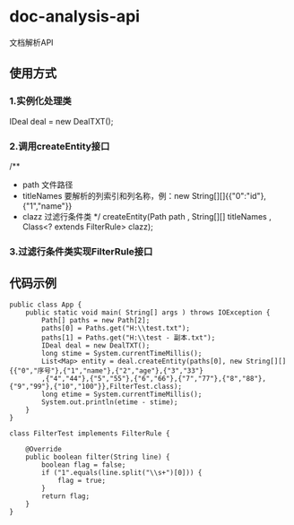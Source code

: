 # doc-analysis-api
文档解析API
## 使用方式
### 1.实例化处理类
IDeal deal = new DealTXT();
### 2.调用createEntity接口
/**
 * path 文件路径
 * titleNames 要解析的列索引和列名称，例：new String[][]{{"0":"id"},{"1","name"}}
 * clazz 过滤行条件类
 */
createEntity(Path path , String[][] titleNames , Class<? extends FilterRule> clazz);
### 3.过滤行条件类实现FilterRule接口
## 代码示例
```
public class App {
    public static void main( String[] args ) throws IOException {
        Path[] paths = new Path[2];
        paths[0] = Paths.get("H:\\test.txt");
        paths[1] = Paths.get("H:\\test - 副本.txt");
        IDeal deal = new DealTXT();
        long stime = System.currentTimeMillis();
        List<Map> entity = deal.createEntity(paths[0], new String[][]{{"0","序号"},{"1","name"},{"2","age"},{"3","33"}
        ,{"4","44"},{"5","55"},{"6","66"},{"7","77"},{"8","88"},{"9","99"},{"10","100"}},FilterTest.class);
        long etime = System.currentTimeMillis();
        System.out.println(etime - stime);
    }
}
```
```
class FilterTest implements FilterRule {

    @Override
    public boolean filter(String line) {
        boolean flag = false;
        if ("1".equals(line.split("\\s+")[0])) {
            flag = true;
        }
        return flag;
    }
}
```
